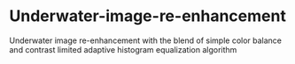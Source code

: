 # Underwater-image-re-enhancement
Underwater image re-enhancement with the blend of simple color balance and contrast limited adaptive histogram equalization algorithm
